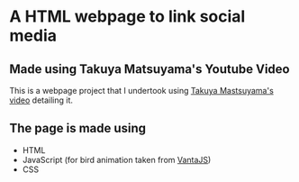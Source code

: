 # A HTML webpage to link social media
## Made using Takuya Matsuyama's Youtube Video

This is a webpage project that I undertook using [Takuya Mastsuyama's video](https://www.youtube.com/watch?v=u71pHOyvBp0) detailing it.

## The page is made using
- HTML
- JavaScript (for bird animation taken from [VantaJS](vantajs.com))
- CSS
